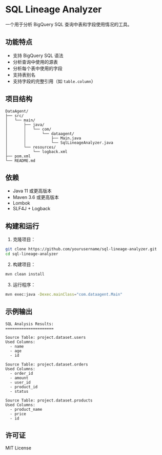 # SQL Lineage Analyzer

一个用于分析 BigQuery SQL 查询中表和字段使用情况的工具。

## 功能特点

- 支持 BigQuery SQL 语法
- 分析查询中使用的源表
- 分析每个表中使用的字段
- 支持表别名
- 支持字段的完整引用（如 `table.column`）

## 项目结构

```
DataAgent/
├── src/
│   └── main/
│       ├── java/
│       │   └── com/
│       │       └── dataagent/
│       │           ├── Main.java
│       │           └── SqlLineageAnalyzer.java
│       └── resources/
│           └── logback.xml
├── pom.xml
└── README.md
```

## 依赖

- Java 11 或更高版本
- Maven 3.6 或更高版本
- Lombok
- SLF4J + Logback

## 构建和运行

1. 克隆项目：
```bash
git clone https://github.com/yourusername/sql-lineage-analyzer.git
cd sql-lineage-analyzer
```

2. 构建项目：
```bash
mvn clean install
```

3. 运行程序：
```bash
mvn exec:java -Dexec.mainClass="com.dataagent.Main"
```

## 示例输出

```
SQL Analysis Results:
=====================

Source Table: project.dataset.users
Used Columns:
  - name
  - age
  - id

Source Table: project.dataset.orders
Used Columns:
  - order_id
  - amount
  - user_id
  - product_id
  - status

Source Table: project.dataset.products
Used Columns:
  - product_name
  - price
  - id
```

## 许可证

MIT License 
